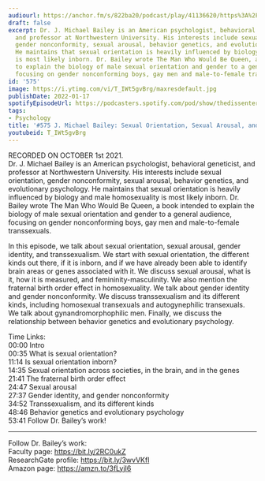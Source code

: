 ```yaml
---
audiourl: https://anchor.fm/s/822ba20/podcast/play/41136620/https%3A%2F%2Fd3ctxlq1ktw2nl.cloudfront.net%2Fstaging%2F2021-9-1%2Ff44600b2-cfea-7094-f8c3-0776acfd4a9f.m4a
draft: false
excerpt: Dr. J. Michael Bailey is an American psychologist, behavioral geneticist,
  and professor at Northwestern University. His interests include sexual orientation,
  gender nonconformity, sexual arousal, behavior genetics, and evolutionary psychology.
  He maintains that sexual orientation is heavily influenced by biology and male homosexuality
  is most likely inborn. Dr. Bailey wrote The Man Who Would Be Queen, a book intended
  to explain the biology of male sexual orientation and gender to a general audience,
  focusing on gender nonconforming boys, gay men and male-to-female transsexuals.
id: '575'
image: https://i.ytimg.com/vi/T_IWt5gvBrg/maxresdefault.jpg
publishDate: 2022-01-17
spotifyEpisodeUrl: https://podcasters.spotify.com/pod/show/thedissenter/episodes/575-J--Michael-Bailey-Sexual-Orientation--Sexual-Arousal--and-Gender-Identity-e185t1c
tags:
- Psychology
title: '#575 J. Michael Bailey: Sexual Orientation, Sexual Arousal, and Gender Identity'
youtubeid: T_IWt5gvBrg
---
```

<div class="timelinks">

RECORDED ON OCTOBER 1st 2021.  
Dr. J. Michael Bailey is an American psychologist, behavioral geneticist, and professor at Northwestern University. His interests include sexual orientation, gender nonconformity, sexual arousal, behavior genetics, and evolutionary psychology. He maintains that sexual orientation is heavily influenced by biology and male homosexuality is most likely inborn. Dr. Bailey wrote The Man Who Would Be Queen, a book intended to explain the biology of male sexual orientation and gender to a general audience, focusing on gender nonconforming boys, gay men and male-to-female transsexuals.

In this episode, we talk about sexual orientation, sexual arousal, gender identity, and transsexualism. We start with sexual orientation, the different kinds out there, if it is inborn, and if we have already been able to identify brain areas or genes associated with it. We discuss sexual arousal, what is it, how it is measured, and femininity-masculinity. We also mention the fraternal birth order effect in homosexuality. We talk about gender identity and gender nonconformity. We discuss transsexualism and its different kinds, including homosexual transexuals and autogynephilic transexuals. We talk about gynandromorphophilic men. Finally, we discuss the relationship between behavior genetics and evolutionary psychology.

Time Links:  
<time>00:00</time> Intro  
<time>00:35</time> What is sexual orientation?  
<time>11:14</time> Is sexual orientation inborn?  
<time>14:35</time> Sexual orientation across societies, in the brain, and in the genes  
<time>21:41</time> The fraternal birth order effect  
<time>24:47</time> Sexual arousal  
<time>27:37</time> Gender identity, and gender nonconformity  
<time>34:52</time> Transsexualism, and its different kinds  
<time>48:46</time> Behavior genetics and evolutionary psychology  
<time>53:41</time> Follow Dr. Bailey’s work!

---

Follow Dr. Bailey’s work:  
Faculty page: https://bit.ly/2RC0ukZ  
ResearchGate profile: https://bit.ly/3wvVKfl  
Amazon page: https://amzn.to/3fLyjI6
</div>

